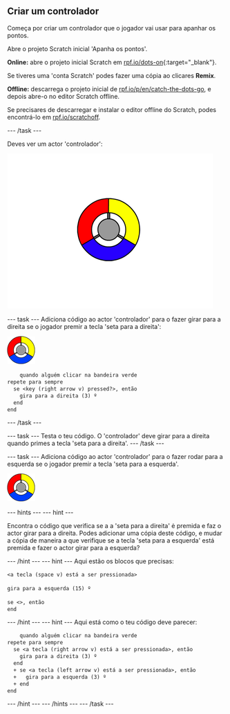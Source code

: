 ## Criar um controlador

Começa por criar um controlador que o jogador vai usar para apanhar os pontos.

Abre o projeto Scratch inicial 'Apanha os pontos'.

**Online:** abre o projeto inicial Scratch em [rpf.io/dots-on](http://rpf.io/dots-on){:target="_blank"}.

Se tiveres uma 'conta Scratch' podes fazer uma cópia ao clicares **Remix**.

**Offline:** descarrega o projeto inicial de [rpf.io/p/en/catch-the-dots-go](http://rpf.io/p/en/catch-the-dots-go), e depois abre-o no editor Scratch offline.

Se precisares de descarregar e instalar o editor offline do Scratch, podes encontrá-lo em [rpf.io/scratchoff](http://rpf.io/scratchoff).

\--- /task \---

Deves ver um actor 'controlador':

![captura de ecrã](images/dots-controller.png)

\--- task \--- Adiciona código ao actor 'controlador' para o fazer girar para a direita se o jogador premir a tecla 'seta para a direita':

![Actor controlador](images/controller-sprite.png)

```blocks3
    quando alguém clicar na bandeira verde
repete para sempre 
  se <key (right arrow v) pressed?>, então 
    gira para a direita (3) º
  end
end
```

\--- /task \---

\--- task \--- Testa o teu código. O 'controlador' deve girar para a direita quando primes a tecla 'seta para a direita'. \--- /task \---

\--- task \--- Adiciona código ao actor 'controlador' para o fazer rodar para a esquerda se o jogador premir a tecla 'seta para a esquerda'.

![Actor controlador](images/controller-sprite.png)

\--- hints \--- \--- hint \---

Encontra o código que verifica se a a 'seta para a direita' ė premida e faz o actor girar para a direita. Podes adicionar uma cópia deste código, e mudar a cópia de maneira a que verifique se a tecla 'seta para a esquerda' está premida e fazer o actor girar para a esquerda?

\--- /hint \--- \--- hint \--- Aqui estão os blocos que precisas:

```blocks3
<a tecla (space v) está a ser pressionada>

gira para a esquerda (15) º

se <>, então
end
```

\--- /hint \--- \--- hint \--- Aqui está como o teu código deve parecer:

```blocks3
    quando alguém clicar na bandeira verde
repete para sempre 
  se <a tecla (right arrow v) está a ser pressionada>, então 
    gira para a direita (3) º
  end
  + se <a tecla (left arrow v) está a ser pressionada>, então 
  +   gira para a esquerda (3) º
  + end
end
```

\--- /hint \--- \--- /hints \--- \--- /task \---